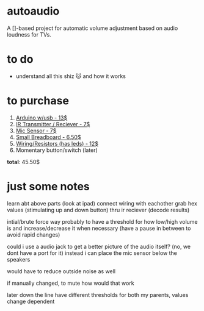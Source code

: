 # autoaudio
A []-based project for automatic volume adjustment based on audio loudness for TVs.

# to do
- understand all this shiz 🐱 and how it works

# to purchase
1. [Arduino w/usb - 13$](https://www.amazon.com/DORHEA-ATMEGA328P-Module-Micro-Controller-Compatible/dp/B08PZ36KBX/ref=sr_1_5?crid=FVI8JS7YDBGM&keywords=arduino%2Bnano%2Bv3&qid=1690081625&sprefix=arduino%2Bnano%2Bv3%2Caps%2C167&sr=8-5&th=1)
2. [IR Transmitter / Reciever - 7$](https://www.amazon.com/Emitter-Receiver-VS1838B-Infrared-Raspberry/dp/B07TLBJR5J/ref=sr_1_5?keywords=ir%2Btransmitter%2Band%2Breceiver&qid=1690080988&sprefix=ir%2Btransmit%2Caps%2C146&sr=8-5&th=1)
3. [Mic Sensor - 7$](https://www.amazon.com/Comidox-Sensitivity-Microphone-Detection-Arduino/dp/B07J6N734S/ref=sr_1_6?crid=SC0QAPQE5KG7&keywords=mic+sensor&qid=1690081002&sprefix=mic+sensor%2Caps%2C140&sr=8-6)
4. [Small Breadboard - 6.50$](https://www.amazon.com/HiLetgo-SYB-170-Breadboard-Colorful-Plates/dp/B071KCZZ4K/ref=sr_1_8?keywords=breadboard+small&qid=1690082823&sr=8-8)
5. [Wiring/Resistors (has leds) - 12$](https://www.amazon.com/EL-CK-002-Electronic-Breadboard-Capacitor-Potentiometer/dp/B01ERP6WL4/ref=sr_1_3?crid=1YOIUIVXA164Q&keywords=resistors%2Barduino&qid=1690081448&sprefix=resistors%2Barduino%2Caps%2C167&sr=8-3&th=1)
6. Momentary button/switch (later)

**total**: 45.50$

# just some notes
learn abt above parts (look at ipad)
connect wiring with eachother
grab hex values (stimulating up and down button) thru ir reciever (decode results)

intial/brute force way probably to have a threshold for how low/high volume is and increase/decrease it when necessary 
(have a pause in between to avoid rapid changes)

could i use a audio jack to get a better picture of the audio itself? (no, we dont have a port for it)
instead i can place the mic sensor below the speakers

would have to reduce outside noise as well

if manually changed, to mute how would that work

later down the line have different thresholds for both my parents, values change dependent

